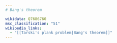 ```yaml
---
# Bang's theorem

wikidata: Q7686760
msc_classification: "51"
wikipedia_links:
  - "[[Tarski's plank problem|Bang's theorem]]"
---
```


